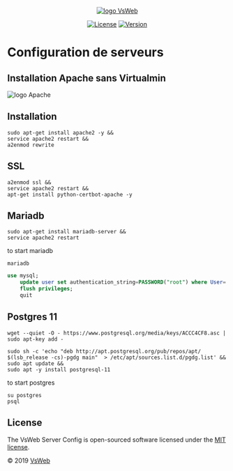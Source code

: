 <p align="center">
    <a href="https://vsweb.be"><img src="https://vsweb.be/userfiles/images/14548837631453228685logo.png" alt="logo VsWeb"></a>
</p>

<p align="center">
    <a href="https://opensource.org/licenses/MIT" target="_blank"><img src="https://img.shields.io/badge/License-MIT-yellow.svg" alt="License"></a>
    <a href="https://github.com/jul6art/symfony-skeleton" target="_blank"><img src="https://img.shields.io/static/v1?label=stable&message=v1&color=success" alt="Version"></a>
</p>

Configuration de serveurs
=========================
Installation Apache sans Virtualmin
-----------------------------------

![logo Apache](https://doc.ubuntu-fr.org/_media/apache_logo.png "logo apache")

Installation
------------
```console
sudo apt-get install apache2 -y &&
service apache2 restart &&
a2enmod rewrite
```

SSL
---

```console
a2enmod ssl &&
service apache2 restart &&
apt-get install python-certbot-apache -y
```
    
Mariadb
-------

```console
sudo apt-get install mariadb-server &&
service apache2 restart
```

to start mariadb

```console
mariadb
```

```sql
use mysql;
    update user set authentication_string=PASSWORD("root") where User='root';
    flush privileges;
    quit
```

Postgres 11
-----------

```console
wget --quiet -O - https://www.postgresql.org/media/keys/ACCC4CF8.asc | sudo apt-key add -

sudo sh -c 'echo "deb http://apt.postgresql.org/pub/repos/apt/ $(lsb_release -cs)-pgdg main"  > /etc/apt/sources.list.d/pgdg.list' && 
sudo apt update &&
sudo apt -y install postgresql-11
```

to start postgres
```console
su postgres
psql
```

License
-------

The VsWeb Server Config is open-sourced software licensed under the [MIT license](https://opensource.org/licenses/MIT).

&copy; 2019 [VsWeb](https://vsweb.be)
